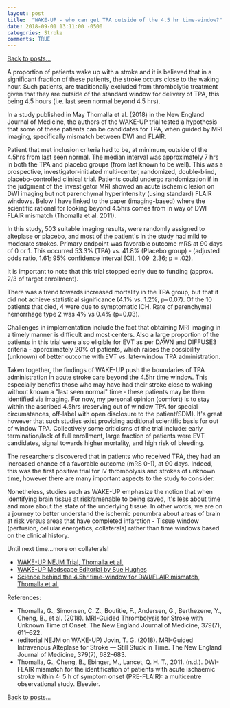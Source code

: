 ```yaml
---
layout: post
title:  "WAKE-UP - who can get TPA outside of the 4.5 hr time-window?"
date: 2018-09-01 13:11:00 -0500  
categories: Stroke
comments: TRUE
---
```


[Back to posts...](/posts/index.html)

A proportion of patients wake up with a stroke and it is believed that in a significant fraction of these patients, the stroke occurs close to the waking hour.  Such patients, are traditionally excluded from thrombolytic treatment given that they are outside of the standard window for delivery of TPA, this being 4.5 hours (i.e. last seen normal beyond 4.5 hrs).

In a study published in May Thomalla et al. (2018) in the New England Journal of Medicine, the authors of the WAKE-UP trial tested a hypothesis that some of these patients can be candidates for TPA, when guided by MRI imaging, specifically mismatch between DWI and FLAIR.

Patient that met inclusion criteria had to be, at minimum, outside of the 4.5hrs from last seen normal. The median interval was approximately 7 hrs in both the TPA and placebo groups (from last known to be well). This was a prospective, investigator-initiated multi-center, randomized, double-blind, placebo-controlled clinical trial. Patients could undergo randomization if in the judgment of the investigator MRI showed an acute ischemic lesion on DWI imaging but not parenchymal hyperintensity (using standard) FLAIR windows. Below I have linked to the paper (imaging-based) where the scientific rational for looking beyond 4.5hrs comes from in way of DWI FLAIR mismatch (Thomalla et al. 2011).

In this study, 503 suitable imaging results, were randomly assigned to alteplase or placebo, and most of the patient's in the study had mild to moderate strokes.  Primary endpoint was favorable outcome mRS at 90 days of 0 or 1. This occurred 53.3% (TPA) vs. 41.8% (Placebo group) - (adjusted odds ratio, 1.61; 95% confidence interval [CI], 1.09 ­ 2.36; p = .02).

It is important to note that this trial stopped early due to funding (approx. 2/3 of target enrollment).

There was a trend towards increased mortality in the TPA group, but that it did not achieve statistical significance (4.1% vs. 1.2%, p=0.07). Of the 10 patients that died, 4 were due to symptomatic ICH. Rate of parenchymal hemorrhage type 2 was 4% vs 0.4% (p=0.03).

Challenges in implementation include the fact that obtaining MRI imaging in a timely manner is difficult and most centers. Also a large proportion of the patients in this trial were also eligible for EVT as per DAWN and DIFFUSE3 criteria  - approximately 20% of patients, which raises the possibility (unknown) of better outcome with EVT vs. late-window TPA administration.

Taken together, the findings of WAKE-UP push the boundaries of TPA administration in acute stroke care beyond the 4.5hr time window. This especially benefits those who may have had their stroke close to waking without known a "last seen normal" time - these patients may be then identified via imaging. For now, my personal opinion (comfort) is to stay within the ascribed 4.5hrs (reserving out of window TPA for special circumstances, off-label with open disclosure to the patient/SDM). It's great however that such studies exist providing additional scientific basis for out of window TPA. Collectively some criticisms of the trial include: early termination/lack of full enrollment, large fraction of patients were EVT candidates, signal towards higher mortality, and high risk of bleeding.

The researchers discovered that in patients who received TPA, they had an increased chance of a favorable outcome (mRS 0-1), at 90 days.  Indeed, this was the first positive trial for IV thrombolysis and strokes of unknown time, however there are many important aspects to the study to consider.

Nonetheless, studies such as WAKE-UP emphasize the notion that when identifying brain tissue at risk/amenable to being saved, it's less about time and more about the state of the underlying tissue.  In other words, we are on a journey to better understand the ischemic penumbra about areas of brain at risk versus areas that have completed infarction -  Tissue window (perfusion, cellular energetics, collaterals) rather than time windows based on the clinical history.

Until next time...more on collaterals!

* [WAKE-UP NEJM Trial, Thomalla et al.](https://www.nejm.org/doi/full/10.1056/NEJMoa1804355)
* [WAKE-UP Medscape Editorial by Sue Hughes](https://www.medscape.com/viewarticle/896775)
* [Science behind the 4.5hr time-window for DWI/FLAIR mismatch, Thomalla et al.](https://www.ncbi.nlm.nih.gov/pubmed/21978972)

References:
* Thomalla, G., Simonsen, C. Z., Boutitie, F., Andersen, G., Berthezene, Y., Cheng, B., et al. (2018). MRI-Guided Thrombolysis for Stroke with Unknown Time of Onset. The New England Journal of Medicine, 379(7), 611–622.
* (editorial NEJM on WAKE-UP) Jovin, T. G. (2018). MRI-Guided Intravenous Alteplase for Stroke — Still Stuck in Time. The New England Journal of Medicine, 379(7), 682–683.
* Thomalla, G., Cheng, B., Ebinger, M., Lancet, Q. H. T., 2011. (n.d.). DWI-FLAIR mismatch for the identification of patients with acute ischaemic stroke within 4· 5 h of symptom onset (PRE-FLAIR): a multicentre observational study. Elsevier.


[Back to posts...](/posts/index.html)
